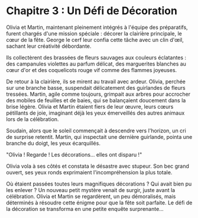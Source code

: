 # Chapitre 3 : Un Défi de Décoration

Olivia et Martin, maintenant pleinement intégrés à l'équipe des préparatifs, furent chargés d'une mission spéciale : décorer la clairière principale, le cœur de la fête. George le cerf leur confia cette tâche avec un clin d'œil, sachant leur créativité débordante.

Ils collectèrent des brassées de fleurs sauvages aux couleurs éclatantes : des campanules violettes au parfum délicat, des marguerites blanches au cœur d'or et des coquelicots rouge vif comme des flammes joyeuses.

De retour à la clairière, ils se mirent au travail avec ardeur. Olivia, perchée sur une branche basse, suspendait délicatement des guirlandes de fleurs tressées. Martin, agile comme toujours, grimpait aux arbres pour accrocher des mobiles de feuilles et de baies, qui se balançaient doucement dans la brise légère. Olivia et Martin étaient fiers de leur œuvre, leurs cœurs pétillants de joie, imaginant déjà les yeux émerveillés des autres animaux lors de la célébration.

Soudain, alors que le soleil commençait à descendre vers l'horizon, un cri de surprise retentit. Martin, qui inspectait une dernière guirlande, pointa une branche du doigt, les yeux écarquillés.

"Olivia ! Regarde ! Les décorations... elles ont disparu !"

Olivia vola à ses côtés et constata le désastre avec stupeur. Son bec grand ouvert, ses yeux ronds exprimaient l'incompréhension la plus totale.

Où étaient passées toutes leurs magnifiques décorations ? Qui avait bien pu les enlever ? Un nouveau petit mystère venait de surgir, juste avant la célébration. Olivia et Martin se regardèrent, un peu démoralisés, mais déterminés à résoudre cette énigme pour que la fête soit parfaite. Le défi de la décoration se transforma en une petite enquête surprenante...